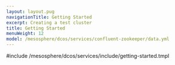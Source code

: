 ```yaml
---
layout: layout.pug
navigationTitle: Getting Started
excerpt: Creating a test cluster
title: Getting Started
menuWeight: 12
model: /mesosphere/dcos/services/confluent-zookeeper/data.yml
---
```


#include /mesosphere/dcos/services/include/getting-started.tmpl
